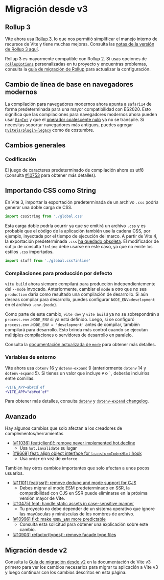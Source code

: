# Migración desde v3

## Rollup 3

Vite ahora usa [Rollup 3](https://github.com/vitejs/vite/issues/9870), lo que nos permitió simplificar el manejo interno de recursos de Vite y tiene muchas mejoras. Consulta las [notas de la versión de Rollup 3 aquí](https://github.com/rollup/rollup/releases/tag/v3.0.0).

Rollup 3 es mayormente compatible con Rollup 2. Si usas opciones de [`rollupOptions`](../config/build-options.md#rollup-options) personalizadas en tu proyecto y encuentras problemas, consulta la [guía de migración de Rollup](https://rollupjs.org/migration/) para actualizar la configuración.

## Cambio de línea de base en navegadores modernos

La compilación para navegadores modernos ahora apunta a `safari14` de forma predeterminada para una mayor compatibilidad con ES2020. Esto significa que las compilaciones para navegadores modernos ahora pueden usar [`BigInt`](https://developer.mozilla.org/en-US/docs/Web/JavaScript/Reference/Global_Objects/BigInt) y que el [operador coalescente nulo](https://developer.mozilla.org/en-US/docs/Web/JavaScript/Reference/Operators/Nullish_coalescing) ya no se transpile. Si necesitas soportar navegadores más antiguos, puedes agregar [`@vitejs/plugin-legacy`](https://github.com/vitejs/vite/tree/main/packages/plugin-legacy) como de costumbre.

## Cambios generales

### Codificación

El juego de caracteres predeterminado de compilación ahora es utf8 (consulta [#10753](https://github.com/vitejs/vite/issues/10753) para obtener más detalles).

## Importando CSS como String

En Vite 3, importar la exportación predeterminada de un archivo `.css` podría generar una doble carga de CSS.

```ts
import cssString from './global.css'
```

Esta carga doble podría ocurrir ya que se emitirá un archivo `.css` y es probable que el código de la aplicación también use la cadena CSS, por ejemplo, inyectada por el tiempo de ejecución del marco. A partir de Vite 4, la exportación predeterminada `.css` [ha quedado obsoleta](https://github.com/vitejs/vite/issues/11094). El modificador de sufijo de consulta `?inline` debe usarse en este caso, ya que no emite los estilos `.css` importados.

```ts
import stuff from './global.css?inline'
```

### Compilaciones para producción por defecto

`vite build` ahora siempre compilará para producción independientemente del `--mode` invocado. Anteriormente, cambiar el `mode` a otro que no sea `production` daría como resultado una compilación de desarrollo. Si aún deseas compilar para desarrollo, puedes configurar `NODE_ENV=development` en el archivo `.env.{mode}`.

Como parte de este cambio, `vite dev` y `vite build` ya no se sobrepondrán a `process.env.NODE_ENV` si ya está definido. Luego, si se configuró `process.env.NODE_ENV = 'development'` antes de compilar, también compilará para desarrollo. Esto brinda más control cuando se ejecutan múltiples compilaciones o servidores de desarrollo en paralelo.

Consulta la [documentación actualizada de `mode`](https://vitejs.dev/guide/env-and-mode.html#modes) para obtener más detalles.

### Variables de entorno

Vite ahora usa `dotenv` 16 y `dotenv-expand` 9 (anteriormente `dotenv` 14 y `dotenv-expand` 5). Si tienes un valor que incluye `#` o `` ` ``, deberás incluirlos entre comillas.

```diff
-VITE_APP=ab#cd`ef
+VITE_APP="ab#cd`ef"
```

Para obtener más detalles, consulta [`dotenv`](https://github.com/motdotla/dotenv/blob/master/CHANGELOG.md) y [`dotenv-expand` changelog](https://github.com/motdotla/dotenv-expand/blob/master/CHANGELOG.md).

## Avanzado

Hay algunos cambios que solo afectan a los creadores de complementos/herramientas.

- [[#11036] feat(client)!: remove never implemented hot.decline](https://github.com/vitejs/vite/issues/11036)
  - Usa `hot.invalidate` su lugar
- [[#9669] feat: align object interface for `transformIndexHtml` hook](https://github.com/vitejs/vite/issues/9669)
  - Usa `order` en vez de `enforce`

También hay otros cambios importantes que solo afectan a unos pocos usuarios.

- [[#11101] feat(ssr)!: remove dedupe and mode support for CJS](https://github.com/vitejs/vite/pull/11101)
  - Debes migrar al modo ESM predeterminado en SSR, la compatibilidad con CJS en SSR puede eliminarse en la próxima versión mayor de Vite.
- [[#10475] feat: handle static assets in case-sensitive manner](https://github.com/vitejs/vite/pull/10475)
  - Tu proyecto no debe depender de un sistema operativo que ignore las mayúsculas y minúsculas de los nombres de archivo.
- [[#10996] fix!: make `NODE_ENV` more predictable](https://github.com/vitejs/vite/pull/10996)
  - Consulta esta solicitud para obtener una explicación sobre este cambio.
- [[#10903] refactor(types)!: remove facade type files](https://github.com/vitejs/vite/pull/10903)

## Migración desde v2

Consulta la [Guía de migración desde v2](./migration-v2) en la documentación de Vite v3 primero para ver los cambios necesarios para migrar tu aplicación a Vite v3 y luego continuar con los cambios descritos en esta página.
